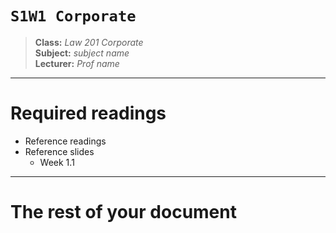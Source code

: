 # `S1W1 Corporate`

> **Class:** *Law 201 Corporate*  
> **Subject:** *subject name*  
> **Lecturer:** *Prof name*  

---

# Required readings

* Reference readings
* Reference slides 
    * Week 1.1 

---

# The rest of your document
